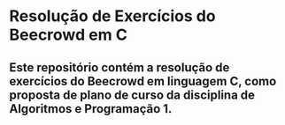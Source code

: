 # Resolução de Exercícios do Beecrowd em C
## Este repositório contém a resolução de exercícios do Beecrowd em linguagem C, como proposta de plano de curso da disciplina de Algoritmos e Programação 1.
